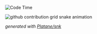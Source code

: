 <!--START_SECTION:waka-->
![Code Time](http://img.shields.io/badge/Code%20Time-225%20hrs%2028%20mins-blue)


<!--END_SECTION:waka-->


<!--Snake Game-->
![github contribution grid snake animation](https://raw.githubusercontent.com/viggo-gascou/viggo-gascou/output/github-contribution-grid-snake.svg)

_generated with [Platane/snk](https://github.com/Platane/snk)_
<!--Snake Game-->

